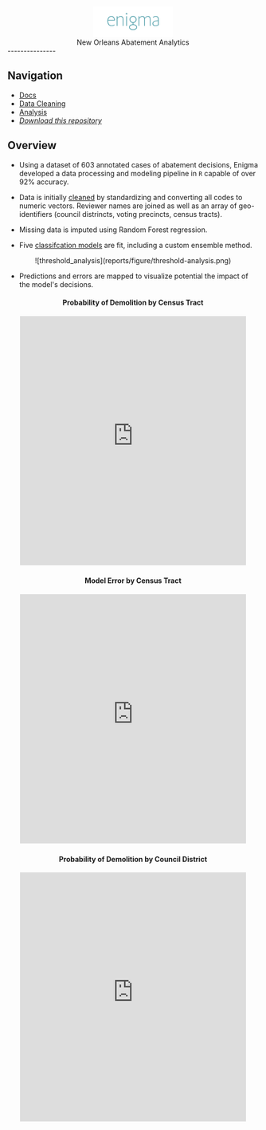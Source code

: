 <center><img src="reports/enigma.png"></center>
<center>New Orleans Abatement Analytics</center>
---------------

## Navigation

  *  [Docs](docs.html)
  *  [Data Cleaning](reports/munge.html)
  *  [Analysis](reports/analysis.html)
  *  [_Download this repository_](nola.zip)

## Overview
  
* Using a dataset of 603 annotated cases of abatement decisions, Enigma developed
a data processing and modeling pipeline in `R` capable of over 92% accuracy.

* Data is initially [cleaned](reports/munge.html) by standardizing and converting 
all codes to numeric vectors. Reviewer names are joined as well as an array of geo-identifiers (council distrincts, voting precincts, census tracts).

* Missing data is imputed using Random Forest regression.

* Five [classifcation models](reports/analysis.html) are fit, including a custom ensemble method.

<center>![threshold_analysis](reports/figure/threshold-analysis.png)</center>

* Predictions and errors are mapped to visualize potential the impact of the model's
decisions.

<center>

<h4>Probability of Demolition by Census Tract</h3>

<iframe width='90%' height='500' frameborder='0' src='http://enigmaio.cartodb.com/viz/12640768-5f8e-11e4-a58d-0e4fddd5de28/embed_map' allowfullscreen webkitallowfullscreen mozallowfullscreen oallowfullscreen msallowfullscreen></iframe>

<h4>Model Error by Census Tract</h3>

<iframe width='90%' height='500' frameborder='0' src='http://enigmaio.cartodb.com/viz/d2802466-5f8c-11e4-bbf7-0e853d047bba/embed_map' allowfullscreen webkitallowfullscreen mozallowfullscreen oallowfullscreen msallowfullscreen></iframe>

<h4>Probability of Demolition by Council District</h3>

<iframe width='90%' height='500' frameborder='0' src='http://enigmaio.cartodb.com/viz/97ac4da4-5f8e-11e4-8e5d-0e018d66dc29/embed_map' allowfullscreen webkitallowfullscreen mozallowfullscreen oallowfullscreen msallowfullscreen></iframe>
</center>

